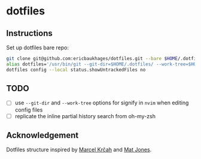 # dotfiles

## Instructions

Set up dotfiles bare repo:

```bash
git clone git@github.com:ericbaukhages/dotfiles.git --bare $HOME/.dotfiles
alias dotfiles='/usr/bin/git --git-dir=$HOME/.dotfiles/ --work-tree=$HOME'
dotfiles config --local status.showUntrackedFiles no
```
## TODO

- [ ] use `--git-dir` and `--work-tree` options for signify in `nvim` when editing config files
- [ ] replicate the inline partial history search from oh-my-zsh

## Acknowledgement

Dotfiles structure inspired by [Marcel Krčah](https://marcel.is/managing-dotfiles-with-git-bare-repo/) and [Mat Jones](https://github.com/mrjones2014/dotfiles).
